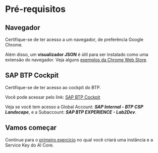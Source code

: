# Pré-requisitos

## Navegador

Certifique-se de ter acesso a um navegador, de preferência Google Chrome.

Além disso, um **visualizador JSON** é útil para ser instalado como uma extensão do navegador. Veja alguns [exemplos da Chrome Web Store](https://chromewebstore.google.com/search/json%20viewer).

## SAP BTP Cockpit

Certifique-se de ter acesso ao cockpit do BTP.

Você pode acessar pelo link: [SAP BTP Cockpit](https://amer.cockpit.btp.cloud.sap/cockpit)

Veja se você tem acesso a Global Account: **_SAP Internal - BTP CSP Landscape_**, e a Subaccount: **_SAP BTP EXPERIENCE - Lab2Dev_**.

## Vamos começar

Continue para o [primeiro exercício](../ex1/README.md) no qual você criará uma instância e a Service Key do AI Core.